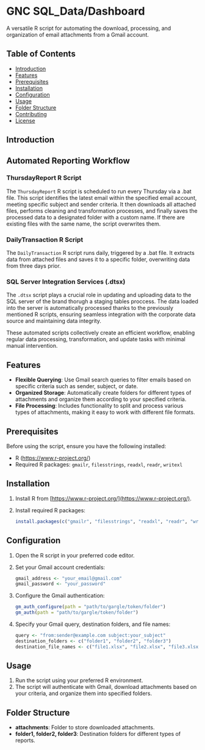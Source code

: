 # GNC SQL_Data/Dashboard

A versatile R script for automating the download, processing, and organization of email attachments from a Gmail account.

## Table of Contents
- [Introduction](#introduction)
- [Features](#features)
- [Prerequisites](#prerequisites)
- [Installation](#installation)
- [Configuration](#configuration)
- [Usage](#usage)
- [Folder Structure](#folder-structure)
- [Contributing](#contributing)
- [License](#license)

## Introduction

## Automated Reporting Workflow

### ThursdayReport R Script

The `ThursdayReport` R script is scheduled to run every Thursday via a .bat file. This script identifies the latest email within the specified email account, meeting specific subject and sender criteria. It then downloads all attached files, performs cleaning and transformation processes, and finally saves the processed data to a designated folder with a custom name. If there are existing files with the same name, the script overwrites them.

### DailyTransaction R Script

The `DailyTransaction` R script runs daily, triggered by a .bat file. It extracts data from attached files and saves it to a specific folder, overwriting data from three days prior.

### SQL Server Integration Services (.dtsx)

The `.dtsx` script plays a crucial role in updating and uploading data to the SQL server of the brand thorugh a staging tables proccess. The data loaded into the server is automatically processed thanks to the previously mentioned R scripts, ensuring seamless integration with the corporate data source and maintaining data integrity.

These automated scripts collectively create an efficient workflow, enabling regular data processing, transformation, and update tasks with minimal manual intervention.


## Features

- **Flexible Querying**: Use Gmail search queries to filter emails based on specific criteria such as sender, subject, or date.
- **Organized Storage**: Automatically create folders for different types of attachments and organize them according to your specified criteria.
- **File Processing**: Includes functionality to split and process various types of attachments, making it easy to work with different file formats.

## Prerequisites

Before using the script, ensure you have the following installed:

- R (https://www.r-project.org/)
- Required R packages: `gmailr`, `filesstrings`, `readxl`, `readr`, `writexl`

## Installation

1. Install R from [https://www.r-project.org/](https://www.r-project.org/).
2. Install required R packages:

    ```R
    install.packages(c("gmailr", "filesstrings", "readxl", "readr", "writexl"))
    ```

## Configuration

1. Open the R script in your preferred code editor.
2. Set your Gmail account credentials:

    ```R
    gmail_address <- "your_email@gmail.com"
    gmail_password <- "your_password"
    ```

3. Configure the Gmail authentication:

    ```R
    gm_auth_configure(path = "path/to/gargle/token/folder")
    gm_auth(path = "path/to/gargle/token/folder")
    ```

4. Specify your Gmail query, destination folders, and file names:

    ```R
    query <- "from:sender@example.com subject:your_subject"
    destination_folders <- c("folder1", "folder2", "folder3")
    destination_file_names <- c("file1.xlsx", "file2.xlsx", "file3.xlsx")
    ```

## Usage

1. Run the script using your preferred R environment.
2. The script will authenticate with Gmail, download attachments based on your criteria, and organize them into specified folders.

## Folder Structure

- **attachments**: Folder to store downloaded attachments.
- **folder1, folder2, folder3**: Destination folders for different types of reports.

